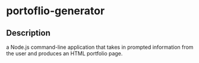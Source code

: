 # portoflio-generator

## Description 
a Node.js command-line application that takes in prompted information from the user and produces an HTML portfolio page.
